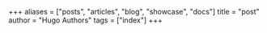 +++
aliases = ["posts", "articles", "blog", "showcase", "docs"]
title = "post"
author = "Hugo Authors"
tags = ["index"]
+++

